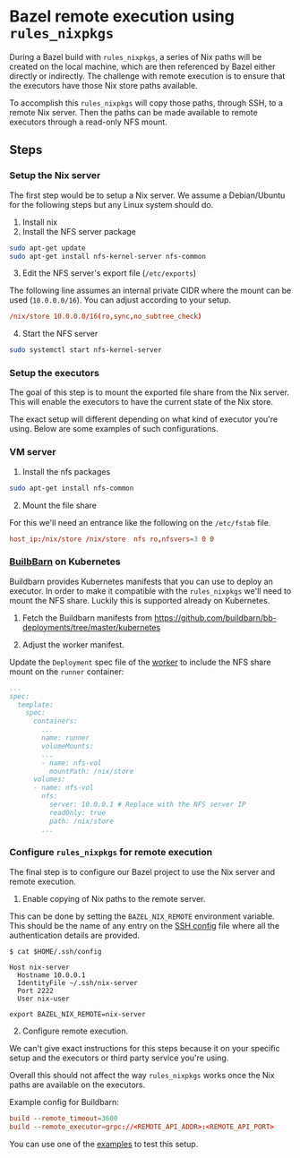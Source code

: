 # Bazel remote execution using `rules_nixpkgs`

During a Bazel build with `rules_nixpkgs`, a series of Nix paths will be created on the local
machine, which are then referenced by Bazel either directly or indirectly. The challenge with remote
execution is to ensure that the executors have those Nix store paths available.

To accomplish this `rules_nixpkgs` will copy those paths, through SSH, to a remote Nix server. Then
the paths can be made available to remote executors through a read-only NFS mount.

## Steps

### Setup the Nix server

The first step would be to setup a Nix server. We assume a Debian/Ubuntu for the following steps but
any Linux system should do.

1. Install nix
2. Install the NFS server package
```bash
sudo apt-get update
sudo apt-get install nfs-kernel-server nfs-common
```
3. Edit the NFS server's export file (`/etc/exports`)

The following line assumes an internal private CIDR where the mount can be used (`10.0.0.0/16`). You
can adjust according to your setup.

```conf
/nix/store 10.0.0.0/16(ro,sync,no_subtree_check)
```
4. Start the NFS server
```bash
sudo systemctl start nfs-kernel-server
```

### Setup the executors

The goal of this step is to mount the exported file share from the Nix server. This will enable the
executors to have the current state of the Nix store.

The exact setup will different depending on what kind of executor you're using. Below are some
examples of such configurations.

### VM server

1. Install the nfs packages
```bash
sudo apt-get install nfs-common
```
2. Mount the file share

For this we'll need an entrance like the following on the `/etc/fstab` file.
```conf
host_ip:/nix/store /nix/store  nfs ro,nfsvers=3 0 0
```

### [BuilbBarn](https://github.com/buildbarn) on Kubernetes

Buildbarn provides Kubernetes manifests that you can use to deploy an executor. In order to make it
compatible with the `rules_nixpkgs` we'll need to mount the NFS share. Luckily this is supported
already on Kubernetes.

1. Fetch the Buildbarn manifests from https://github.com/buildbarn/bb-deployments/tree/master/kubernetes

2. Adjust the worker manifest.

Update the `Deployment` spec file of the
[worker](https://github.com/buildbarn/bb-deployments/blob/d142377ce90d48407f01ca67a7707d958de38936/kubernetes/worker-ubuntu22-04.yaml)
to include the NFS share mount on the `runner` container:

```yaml
...
spec:
  template:
    spec:
      containers:
        ...
        name: runner
        volumeMounts:
        ...
        - name: nfs-vol
          mountPath: /nix/store
      volumes:
      - name: nfs-vol
        nfs:
          server: 10.0.0.1 # Replace with the NFS server IP
          readOnly: true
          path: /nix/store
        ...
```

### Configure `rules_nixpkgs` for remote execution

The final step is to configure our Bazel project to use the Nix server and remote execution.

1. Enable copying of Nix paths to the remote server.

This can be done by setting the `BAZEL_NIX_REMOTE` environment variable. This should be the name of
any entry on the [SSH config](https://www.ssh.com/academy/ssh/config) file where all the
authentication details are provided.

```
$ cat $HOME/.ssh/config

Host nix-server
  Hostname 10.0.0.1
  IdentityFile ~/.ssh/nix-server
  Port 2222
  User nix-user

export BAZEL_NIX_REMOTE=nix-server
```

2. Configure remote execution.

We can't give exact instructions for this steps because it on your specific setup and the executors
or third party service you're using.

Overall this should not affect the way `rules_nixpkgs` works once the Nix paths are available on the
executors.

Example config for Buildbarn:

```conf
build --remote_timeout=3600
build --remote_executor=grpc://<REMOTE_API_ADDR>:<REMOTE_API_PORT>
```

You can use one of the
[examples](https://github.com/tweag/rules_nixpkgs/tree/master/examples/toolchains) to test this
setup.
